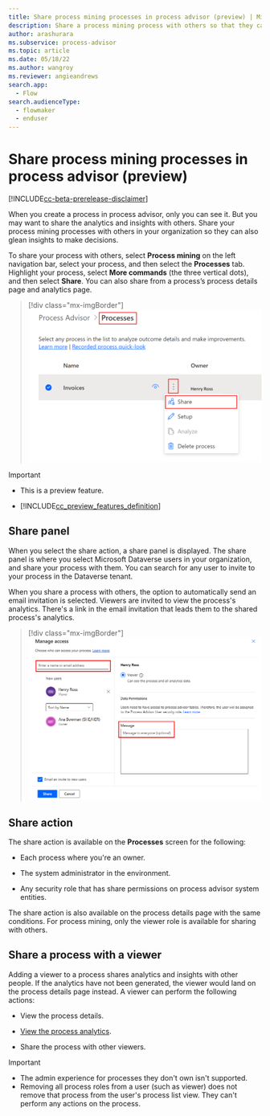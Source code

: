 ```yaml
---
title: Share process mining processes in process advisor (preview) | Microsoft Docs
description: Share a process mining process with others so that they can glean insights to make decisions.
author: arashurara 
ms.subservice: process-advisor
ms.topic: article
ms.date: 05/18/22
ms.author: wangroy
ms.reviewer: angieandrews
search.app: 
  - Flow
search.audienceType: 
  - flowmaker
  - enduser
---
```


# Share process mining processes in process advisor (preview)

[!INCLUDE[cc-beta-prerelease-disclaimer](./includes/cc-beta-prerelease-disclaimer.md)]

When you create a process in process advisor, only you can see it. But you may want to share the analytics and insights with others. Share your process mining processes with others in your organization so they can also glean insights to make decisions.

To share your process with others, select **Process mining** on the left navigation bar, select your process, and then select the **Processes** tab. Highlight your process, select **More commands** (the three vertical dots), and then select **Share**. You can also share from a process’s process details page and analytics page.

> [!div class="mx-imgBorder"]
> ![!Screenshot of the Share option.](media/process-mining-share/share-option.png "Share option")

> [!IMPORTANT]
> - This is a preview feature.
>
> - [!INCLUDE[cc_preview_features_definition](includes/cc-preview-features-definition.md)]

## Share panel

When you select the share action, a share panel is displayed. The share panel is where you select Microsoft Dataverse users in your organization, and share your process with them. You can search for any user to invite to your process in the Dataverse tenant.  

When you share a process with others, the option to automatically send an email invitation is selected. Viewers are invited to view the process's analytics. There's a link in the email invitation that leads them to the shared process's analytics.

> [!div class="mx-imgBorder"]
> ![!Screenshot of the Share panel, Manage access screen.](media/process-mining-share/manage-viewer-access.png "Share panel, Manage access screen")

## Share action

The share action is available on the **Processes** screen for the following:

- Each process where you're an owner.

- The system administrator in the environment.

- Any security role that has share permissions on process advisor system entities.

The share action is also available on the process details page with the same conditions. For process mining, only the viewer role is available for sharing with others.

## Share a process with a viewer

  Adding a viewer to a process shares analytics and insights with other people. If the analytics have not been generated, the viewer would land on the process details page instead. A viewer can perform the following actions:

- View the process details.

- [View the process analytics](process-mining-visualize.md).

- Share the process with other viewers.

>[!IMPORTANT]
>
>- The admin experience for processes they don't own isn't supported.
>- Removing all process roles from a user (such as viewer) does not remove that process from the user's process list view. They can't perform any actions on the process.
